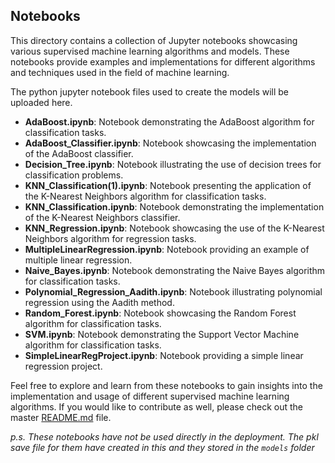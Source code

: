 ## Notebooks

This directory contains a collection of Jupyter notebooks showcasing various supervised machine learning algorithms and models. These notebooks provide examples and implementations for different algorithms and techniques used in the field of machine learning.

The python jupyter notebook files used to create the models will be uploaded here.

- **AdaBoost.ipynb**: Notebook demonstrating the AdaBoost algorithm for classification tasks.
- **AdaBoost_Classifier.ipynb**: Notebook showcasing the implementation of the AdaBoost classifier.
- **Decision_Tree.ipynb**: Notebook illustrating the use of decision trees for classification problems.
- **KNN_Classification(1).ipynb**: Notebook presenting the application of the K-Nearest Neighbors algorithm for classification tasks.
- **KNN_Classification.ipynb**: Notebook demonstrating the implementation of the K-Nearest Neighbors classifier.
- **KNN_Regression.ipynb**: Notebook showcasing the use of the K-Nearest Neighbors algorithm for regression tasks.
- **MultipleLinearRegression.ipynb**: Notebook providing an example of multiple linear regression.
- **Naive_Bayes.ipynb**: Notebook demonstrating the Naive Bayes algorithm for classification tasks.
- **Polynomial_Regression_Aadith.ipynb**: Notebook illustrating polynomial regression using the Aadith method.
- **Random_Forest.ipynb**: Notebook showcasing the Random Forest algorithm for classification tasks.
- **SVM.ipynb**: Notebook demonstrating the Support Vector Machine algorithm for classification tasks.
- **SimpleLinearRegProject.ipynb**: Notebook providing a simple linear regression project.

Feel free to explore and learn from these notebooks to gain insights into the implementation and usage of different supervised machine learning algorithms.
If you would like to contribute as well, please check out the master [README.md](https://github.com/aadi1011/Supervised-Machine-Learning-Modelling/blob/main/README.md#contributing) file.

_p.s. These notebooks have not be used directly in the deployment. The pkl save file for them have created in this and they stored in the `models` folder_
